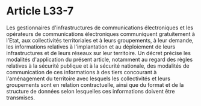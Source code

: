 # Article L33-7

Les gestionnaires d'infrastructures de communications électroniques et les opérateurs de communications électroniques communiquent gratuitement à l'Etat, aux collectivités territoriales et à leurs groupements, à leur demande, les informations relatives à l'implantation et au déploiement de leurs infrastructures et de leurs réseaux sur leur territoire. Un décret précise les modalités d'application du présent article, notamment au regard des règles relatives à la sécurité publique et à la sécurité nationale, des modalités de communication de ces informations à des tiers concourant à l'aménagement du territoire avec lesquels les collectivités et leurs groupements sont en relation contractuelle, ainsi que du format et de la structure de données selon lesquelles ces informations doivent être transmises.